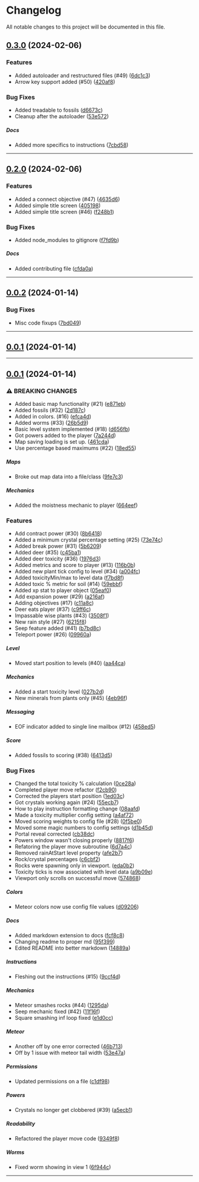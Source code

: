<!--- BEGIN HEADER -->
# Changelog

All notable changes to this project will be documented in this file.
<!--- END HEADER -->

## [0.3.0](https://github.com/fdask/cli-game/compare/v0.2.0...v0.3.0) (2024-02-06)

### Features

* Added autoloader and restructured files (#49) ([6dc1c3](https://github.com/fdask/cli-game/commit/6dc1c3a78c3463f5e29dd991871d7f15c62da46f))
* Arrow key support added (#50) ([420af8](https://github.com/fdask/cli-game/commit/420af8b66343d9ab231c0346e2fa20a789a82640))

### Bug Fixes

* Added treadable to fossils ([d6673c](https://github.com/fdask/cli-game/commit/d6673c60f8d6fd8279a354bbbc0542a0d03c5934))
* Cleanup after the autoloader ([53e572](https://github.com/fdask/cli-game/commit/53e5726bcfb95bdb0fce5816520a87f9a8070c92))

##### Docs

* Added more specifics to instructions ([7cbd58](https://github.com/fdask/cli-game/commit/7cbd58627ddf194a0df52b8bd1bbee998262bb72))


---

## [0.2.0](https://github.com/fdask/cli-game/compare/v0.1.0...v0.2.0) (2024-02-06)

### Features

* Added a connect objective (#47) ([4635d6](https://github.com/fdask/cli-game/commit/4635d6379dec670320a07868ec5ada53c6d3747a))
* Added simple title screen ([405198](https://github.com/fdask/cli-game/commit/405198ad9837e1af7d02bcbabeabab4ce940ec7b))
* Added simple title screen (#46) ([f248b1](https://github.com/fdask/cli-game/commit/f248b1a36d496abeea7ba58b88df41922dfcec24))

### Bug Fixes

* Added node_modules to gitignore ([f7fd9b](https://github.com/fdask/cli-game/commit/f7fd9b5432a4786602cd4d92f75df2e7de15250b))

##### Docs

* Added contributing file ([cfda0a](https://github.com/fdask/cli-game/commit/cfda0ab12dc0db16f57e7a28692415551ec04dec))


---

## [0.0.2](https://github.com/fdask/cli-game/compare/v0.0.1...v0.0.2) (2024-01-14)

### Bug Fixes

* Misc code fixups ([7bd049](https://github.com/fdask/cli-game/commit/7bd04937b63ee9bf2bb279fd515b9c0ed1ff629d))


---

## [0.0.1](https://github.com/fdask/cli-game/compare/0.0.0...v0.0.1) (2024-01-14)


---

## [0.0.1](https://github.com/fdask/cli-game/compare/0.0.0...v0.0.1) (2024-01-14)

### ⚠ BREAKING CHANGES

* Added basic map functionality (#21) ([e871eb](https://github.com/fdask/cli-game/commit/e871eb2ce982f755f304ff1d7bfef5208f74d47f))
* Added fossils (#32) ([2d187c](https://github.com/fdask/cli-game/commit/2d187c7c6c3892f94e42a38b4ff8fd2f56ab413c))
* Added in colors. (#16) ([efca4d](https://github.com/fdask/cli-game/commit/efca4d4f8e84bebfa2064fbfc88c4822e2d1c45f))
* Added worms (#33) ([26b5d9](https://github.com/fdask/cli-game/commit/26b5d99d4be1d84396207cbab261cef7b659a5d2))
* Basic level system implemented (#18) ([d656fb](https://github.com/fdask/cli-game/commit/d656fbcb2b2a1079b6b7cd8e29477c3ffce76602))
* Got powers added to the player ([7a244d](https://github.com/fdask/cli-game/commit/7a244dd1e6faf68d53961e7f3dc398d68254ef2a))
* Map saving loading is set up. ([461cda](https://github.com/fdask/cli-game/commit/461cdaa71ab28a01a5a676a58e5208656cd089ab))
* Use percentage based maximums (#22) ([18ed55](https://github.com/fdask/cli-game/commit/18ed552ad12d43cdd1116b10ad17dc7e8683fc71))

##### Maps

* Broke out map data into a file/class ([9fe7c3](https://github.com/fdask/cli-game/commit/9fe7c38ec24d7ade56e1f73c3d065b4c8a6d7c9a))

##### Mechanics

* Added the moistness mechanic to player ([664eef](https://github.com/fdask/cli-game/commit/664eef1897792edbe03ba18e07c6e1da57f33253))

### Features

* Add contract power (#30) ([8b6418](https://github.com/fdask/cli-game/commit/8b641815b48c073384d3f9d5b8a4f055d6683d85))
* Added a minimum crystal percentage setting (#25) ([73e74c](https://github.com/fdask/cli-game/commit/73e74ca8bd9bd512f84c63d4c58afd3cd40bdad7))
* Added break power (#31) ([5b6209](https://github.com/fdask/cli-game/commit/5b62091b985c063cf4e238eeda27ae4b7f44a24a))
* Added deer (#35) ([c45ba1](https://github.com/fdask/cli-game/commit/c45ba1e87c006334b5caf2b14bae992760c7a84f))
* Added deer toxicity (#36) ([1976d3](https://github.com/fdask/cli-game/commit/1976d33d8871aef8ec040d2c80b875f8b1b30c4b))
* Added metrics and score to player (#13) ([116b0b](https://github.com/fdask/cli-game/commit/116b0b665ad1d83af48ceff10e0e5cbc6a20fe31))
* Added new plant tick config to level (#34) ([a004fc](https://github.com/fdask/cli-game/commit/a004fc27e1183fe4562ba6dc3b78b5aa79fde453))
* Added toxicityMin/max to level data ([f7bd8f](https://github.com/fdask/cli-game/commit/f7bd8fb36ed03b022d21cd6fa983c7ca6de9026f))
* Added toxic % metric for soil (#14) ([59ebbf](https://github.com/fdask/cli-game/commit/59ebbf4067d1b721c844b03f20539ef7e13f32fa))
* Added xp stat to player object ([05eaf0](https://github.com/fdask/cli-game/commit/05eaf0ac9b4aa9931248ea19497f6ee7648a2686))
* Add expansion power (#29) ([a216af](https://github.com/fdask/cli-game/commit/a216af270f7f0e4f31ddd473de166ba93b91454b))
* Adding objectives (#17) ([c11a8c](https://github.com/fdask/cli-game/commit/c11a8c95a70ec547e2cfaa5b241c56615acaf247))
* Deer eats player (#37) ([c9ff6c](https://github.com/fdask/cli-game/commit/c9ff6cd68a09196bfec7944a8eebeaa0cbf09738))
* Impassable wise plants (#43) ([3508f1](https://github.com/fdask/cli-game/commit/3508f168582e2a4b9ea858d040ad1d22088a607f))
* New rain style (#27) ([6215f8](https://github.com/fdask/cli-game/commit/6215f8861e154e3b1ddf5cca3a2a5d408cf52f02))
* Seep feature added (#41) ([b7bd8c](https://github.com/fdask/cli-game/commit/b7bd8c4dd402ddb302b3f79b156031cf02b903ed))
* Teleport power (#26) ([09960a](https://github.com/fdask/cli-game/commit/09960adf26eb55688320002e2948c000b8dddb58))

##### Level

* Moved start position to levels (#40) ([aa44ca](https://github.com/fdask/cli-game/commit/aa44ca7870fafed22e40577b0cdfb96462acbb8c))

##### Mechanics

* Added a start toxicity level ([027b2d](https://github.com/fdask/cli-game/commit/027b2d7290acd2dd01c26d5fd138cbafe1330384))
* New minerals from plants only (#45) ([4eb96f](https://github.com/fdask/cli-game/commit/4eb96f843bc47b0f286810813c3048781c081c9c))

##### Messaging

* EOF indicator added to single line mailbox (#12) ([458ed5](https://github.com/fdask/cli-game/commit/458ed5503f26792faaf013e3b5b43278b4adfa97))

##### Score

* Added fossils to scoring (#38) ([6413d5](https://github.com/fdask/cli-game/commit/6413d57e26431479cb7a1fb61b0bad5f72405e1a))

### Bug Fixes

* Changed the total toxicity % calculation ([0ce28a](https://github.com/fdask/cli-game/commit/0ce28aefe3d77aa37fc68304344ae83f8baa252a))
* Completed player move refactor ([f2cb90](https://github.com/fdask/cli-game/commit/f2cb90e620b8201c74a641287da91858280295cc))
* Corrected the players start position ([1ed03c](https://github.com/fdask/cli-game/commit/1ed03c89fa6a1d3d9bf12ccdf3a6dd299ad6d4ae))
* Got crystals working again (#24) ([55ecb7](https://github.com/fdask/cli-game/commit/55ecb707b991469b3083dc8e7c83427c980de430))
* How to play instruction formatting change ([08aafd](https://github.com/fdask/cli-game/commit/08aafd7ad7fdc51b3282a12b1140f6ce5f97c67d))
* Made a toxicity multiplier config setting ([a4af72](https://github.com/fdask/cli-game/commit/a4af72423bd877b78f773d51aff512cfe6098916))
* Moved scoring weights to config file (#28) ([0f5be0](https://github.com/fdask/cli-game/commit/0f5be06c1b3ec577feff71c152418507a36d8ed0))
* Moved some magic numbers to config settings ([d1b45d](https://github.com/fdask/cli-game/commit/d1b45d8df0381837277dabc10059a982ff7bdb31))
* Portal reveal corrected ([cb38dc](https://github.com/fdask/cli-game/commit/cb38dcca20be1e97c126d26c7ed3e09e4a6f6f5c))
* Powers window wasn't closing properly ([8817f6](https://github.com/fdask/cli-game/commit/8817f6ccbc198263e4158e5973a3495392d69b26))
* Refatoring the player move subroutine ([6d7a4c](https://github.com/fdask/cli-game/commit/6d7a4cd1827f1e8de9721241b15953ae88429654))
* Removed rainAtStart level property ([afe2b7](https://github.com/fdask/cli-game/commit/afe2b7bc5a6eee8c53001426ad29f7718736bbc4))
* Rock/crystal percentages ([c6cbf2](https://github.com/fdask/cli-game/commit/c6cbf279384a7460780e4e3b71f0a5f4316a7ec5))
* Rocks were spawning only in viewport. ([eda0b2](https://github.com/fdask/cli-game/commit/eda0b2301841c3ff1b5d88dd0b73c077334d7168))
* Toxicity ticks is now associated with level data ([a9b09e](https://github.com/fdask/cli-game/commit/a9b09ea16289af9358ba0ccaebde07b0225403df))
* Viewport only scrolls on successful move ([574868](https://github.com/fdask/cli-game/commit/57486831469042d8546840edf713fcaf71e2a973))

##### Colors

* Meteor colors now use config file values ([d09206](https://github.com/fdask/cli-game/commit/d0920683eba9fb4c42af502a513f92d636ad111b))

##### Docs

* Added markdown extension to docs ([fcf8c8](https://github.com/fdask/cli-game/commit/fcf8c832b60845267ba0bf2e91ba535860226709))
* Changing readme to proper md ([95f399](https://github.com/fdask/cli-game/commit/95f399cebcb8c2c6819390a5a65cbd8a15587712))
* Edited README into better markdown ([14889a](https://github.com/fdask/cli-game/commit/14889ab5e22620b37083b49f0bc942aa7ff255d3))

##### Instructions

* Fleshing out the instructions (#15) ([9ccf4d](https://github.com/fdask/cli-game/commit/9ccf4d9e32b3b2bb225dc9e4d67aa5a581c0a500))

##### Mechanics

* Meteor smashes rocks (#44) ([1295da](https://github.com/fdask/cli-game/commit/1295dab27bb3dceae7ec25aeab40be427a7f4b7a))
* Seep mechanic fixed (#42) ([11f16f](https://github.com/fdask/cli-game/commit/11f16ff9aae55372b5091986257d806c08b01b91))
* Square smashing inf loop fixed ([e1d0cc](https://github.com/fdask/cli-game/commit/e1d0cc0bfc57596f3cb15df933eb4f2fbf01f907))

##### Meteor

* Another off by one error corrected ([46b713](https://github.com/fdask/cli-game/commit/46b713b964e7f02decc6774676181f857bbd1fc1))
* Off by 1 issue with meteor tail width ([53e47a](https://github.com/fdask/cli-game/commit/53e47a8100e65269e889cd6155732fb2e4be4e5c))

##### Permissions

* Updated permissions on a file ([c1df98](https://github.com/fdask/cli-game/commit/c1df9856e478116c765270931f1bc794a0257454))

##### Powers

* Crystals no longer get clobbered (#39) ([a5ecb1](https://github.com/fdask/cli-game/commit/a5ecb16db571f472af28ee74af43884c26cdf601))

##### Readability

* Refactored the player move code ([9349f8](https://github.com/fdask/cli-game/commit/9349f856ddcf54622dcf610f19e4449badb519ed))

##### Worms

* Fixed worm showing in view 1 ([6f944c](https://github.com/fdask/cli-game/commit/6f944cb9f70cc04144d5836cc843b4d409373646))


---

